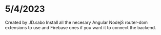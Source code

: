# 5/4/2023
Created by JD.sabo
Install all the necesary Angular NodejS router-dom extensions to use and Firebase ones if you want it to connect the backend.
